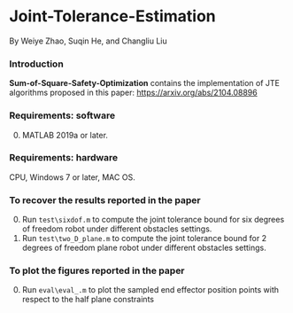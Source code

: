 # Joint-Tolerance-Estimation

By Weiye Zhao, Suqin He, and Changliu Liu

### Introduction
**Sum-of-Square-Safety-Optimization** contains the implementation of JTE algorithms proposed in this paper: https://arxiv.org/abs/2104.08896 

### Requirements: software

0.	MATLAB 2019a or later.

### Requirements: hardware

CPU, Windows 7 or later, MAC OS.

### To recover the results reported in the paper 
0.	Run `test\sixdof.m` to compute the joint tolerance bound for six degrees of freedom robot under different obstacles settings.
0.	Run `test\two_D_plane.m` to compute the joint tolerance bound for 2 degrees of freedom plane robot under different obstacles settings.

### To plot the figures reported in the paper
0.	Run `eval\eval_.m` to plot the sampled end effector position points with respect to the half plane constraints 
